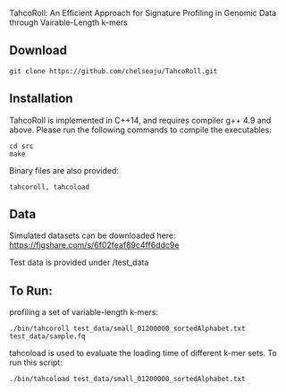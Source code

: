TahcoRoll: An Efficient Approach for Signature Profiling in Genomic Data through Vairable-Length k-mers

## Download
```
git clone https://github.com/chelseaju/TahcoRoll.git
```

## Installation
TahcoRoll is implemented in C++14, and requires compiler g++ 4.9 and above. Please run the following commands to compile the executables:
```
cd src
make
```
Binary files are also provided:
```
tahcoroll, tahcoload
```

## Data
Simulated datasets can be downloaded here: https://figshare.com/s/6f02feaf89c4ff6ddc9e

Test data is provided under /test_data

## To Run:
profiling a set of variable-length k-mers:
```
./bin/tahcoroll test_data/small_01200000_sortedAlphabet.txt test_data/sample.fq
```

tahcoload is used to evaluate the loading time of different k-mer sets. To run this script:
```
./bin/tahcoload test_data/small_01200000_sortedAlphabet.txt
```

